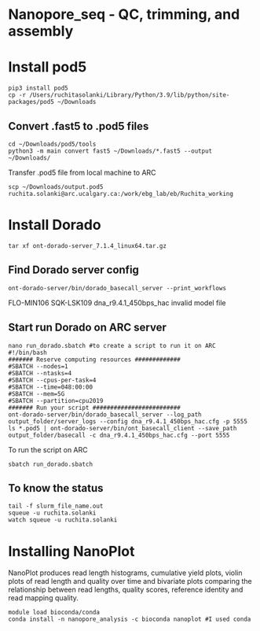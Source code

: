 # Nanopore_seq - QC, trimming, and assembly

# Install pod5
```
pip3 install pod5
cp -r /Users/ruchitasolanki/Library/Python/3.9/lib/python/site-packages/pod5 ~/Downloads
```
## Convert .fast5 to .pod5 files
```
cd ~/Downloads/pod5/tools
python3 -m main convert fast5 ~/Downloads/*.fast5 --output ~/Downloads/
```

Transfer .pod5 file from local machine to ARC
```
scp ~/Downloads/output.pod5 ruchita.solanki@arc.ucalgary.ca:/work/ebg_lab/eb/Ruchita_working
```

# Install Dorado
```
tar xf ont-dorado-server_7.1.4_linux64.tar.gz
```

## Find Dorado server config
```
ont-dorado-server/bin/dorado_basecall_server --print_workflows
```
FLO-MIN106     SQK-LSK109                  dna_r9.4.1_450bps_hac          invalid model file

## Start run Dorado on ARC server
```
nano run_dorado.sbatch #to create a script to run it on ARC
#!/bin/bash
####### Reserve computing resources #############
#SBATCH --nodes=1
#SBATCH --ntasks=4
#SBATCH --cpus-per-task=4
#SBATCH --time=048:00:00
#SBATCH --mem=5G
#SBATCH --partition=cpu2019
####### Run your script #########################
ont-dorado-server/bin/dorado_basecall_server --log_path output_folder/server_logs --config dna_r9.4.1_450bps_hac.cfg -p 5555
ls *.pod5 | ont-dorado-server/bin/ont_basecall_client --save_path output_folder/basecall -c dna_r9.4.1_450bps_hac.cfg --port 5555
```
To run the script on ARC
```
sbatch run_dorado.sbatch
```

## To know the status
```
tail -f slurm_file_name.out 
squeue -u ruchita.solanki
watch squeue -u ruchita.solanki
```
# Installing NanoPlot 
NanoPlot produces read length histograms, cumulative yield plots, violin plots of read length and quality over time and bivariate plots comparing the relationship between read
lengths, quality scores, reference identity and read mapping quality.
```
module load bioconda/conda
conda install -n nanopore_analysis -c bioconda nanoplot #I used conda
```

